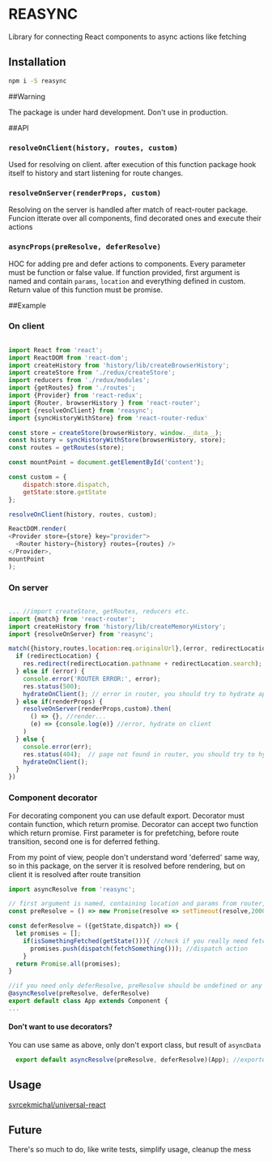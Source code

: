 # REASYNC

Library for connecting React components to async actions like fetching

## Installation

```bash
npm i -S reasync
```

##Warning

The package is under hard development. Don't use in production.

##API

### `resolveOnClient(history, routes, custom)`

Used for resolving on client. after execution of this function package hook itself to history
and start listening for route changes.

### `resolveOnServer(renderProps, custom)`

Resolving on the server is handled after match of react-router package. Funcion itterate over all components,
find decorated ones and execute their actions

### `asyncProps(preResolve, deferResolve)`

HOC for adding pre and defer actions to components. Every parameter must be function or false value.
 If function provided, first argument is named and contain `params`, `location` and everything defined in custom.
 Return value of this function must be promise.


##Example

### On client

```javascript

import React from 'react';
import ReactDOM from 'react-dom';
import createHistory from 'history/lib/createBrowserHistory';
import createStore from './redux/createStore';
import reducers from './redux/modules';
import {getRoutes} from './routes';
import {Provider} from 'react-redux';
import {Router, browserHistory } from 'react-router';
import {resolveOnClient} from 'reasync';
import {syncHistoryWithStore} from 'react-router-redux'

const store = createStore(browserHistory, window.__data__);
const history = syncHistoryWithStore(browserHistory, store);
const routes = getRoutes(store);

const mountPoint = document.getElementById('content');

const custom = {
    dispatch:store.dispatch,
    getState:store.getState
};

resolveOnClient(history, routes, custom);

ReactDOM.render(
<Provider store={store} key="provider">
  <Router history={history} routes={routes} />
</Provider>,
mountPoint
);


```

### On server

```javascript

... //import createStore, getRoutes, reducers etc.
import {match} from 'react-router';
import createHistory from 'history/lib/createMemoryHistory';
import {resolveOnServer} from 'reasync';

match({history,routes,location:req.originalUrl},(error, redirectLocation, renderProps) => {
  if (redirectLocation) {
    res.redirect(redirectLocation.pathname + redirectLocation.search);
  } else if (error) {
    console.error('ROUTER ERROR:', error);
    res.status(500);
    hydrateOnClient(); // error in router, you should try to hydrate app on client
  } else if(renderProps) {
    resolveOnServer(renderProps,custom).then(
      () => {}, //render...
      (e) => {console.log(e)} //error, hydrate on client
    )
  } else {
    console.error(err);
    res.status(404);  // page not found in router, you should try to hydrate app on client
    hydrateOnClient();
  }
})

```

### Component decorator

For decorating component you can use default export. Decorator must contain function, which return promise.
Decorator can accept two function which return promise. First parameter is for prefetching, before route
transition, second one is for deferred fething.

From my point of view, people don't understand word 'deferred' same way, so in this package, on the server
it is resolved before rendering, but on client it is resolved after route transition

```javascript
import asyncResolve from 'reasync';

// first argument is named, containing location and params from router, and every custom functionality injected
const preResolve = () => new Promise(resolve => setTimeout(resolve,2000)); // all route transition will happended with 2sec delay

const deferResolve = ({getState,dispatch}) => {
  let promises = [];
    if(isSomethingFetched(getState())){ //check if you really need fetch
      promises.push(dispatch(fetchSomething())); //dispatch action
    }
  return Promise.all(promises);
}

//if you need only deferResolve, preResolve should be undefined or any other false value
@asyncResolve(preResolve, deferResolve)
export default class App extends Component {
...

```

#### Don't want to use decorators?

You can use same as above, only don't export class, but result of `asyncData`
```javascript
  export default asyncResolve(preResolve, deferResolve)(App); //exported component
```


## Usage

[svrcekmichal/universal-react](https://github.com/svrcekmichal/universal-react)

## Future

There's so much to do, like write tests, simplify usage, cleanup the mess

